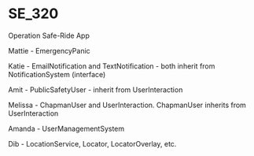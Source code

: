 # SE_320
Operation Safe-Ride App

Mattie - EmergencyPanic 

Katie - EmailNotification and TextNotification - both inherit from NotificationSystem (interface) 

Amit - PublicSafetyUser - inherit from UserInteraction

Melissa - ChapmanUser and UserInteraction. ChapmanUser inherits from UserInteraction

Amanda - UserManagementSystem

Dib - LocationService, Locator, LocatorOverlay, etc.
